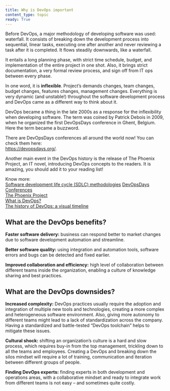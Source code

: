 ```yaml
---
title: Why is DevOps important
content_type: topic
ready: True
---
```


Before DevOps, a major methodology of developing software was used: waterfall. It consists of breaking down the development process into sequential, linear tasks, executing one after another and never reviewing a task after it is completed. It flows steadily downwards, like a waterfall.

It entails a long planning phase, with strict time schedule, budget, and implementation of the entire project in one shot. Also, it brings strict documentation, a very formal review process, and sign off from IT ops between every phase.

In one word, it is **inflexible**. Project’s demands changes, team changes, budget changes, features changes, management changes. Everything is very dynamic (and unstable!) throughout the software development process and DevOps came as a different way to think about it.

DevOps became a thing in the late 2000s as a response for the inflexibility when developing software. The term was coined by Patrick Debois in 2009, when he organized the first DevOpsDays conference in Ghent, Belgium. Here the term became a buzzword. 

There are DevOpsDays conferences all around the world now! You can check them here:  
https://devopsdays.org/.

Another main event in the DevOps history is the release of The Phoenix Project, an IT novel, introducing DevOps concepts to the readers. It is amazing, you should add it to your reading list!

Know more:  
[Software development life cycle (SDLC) methodologies](https://en.wikipedia.org/wiki/Software_development_process#Methodologies)
[DevOpsDays Conferences](https://devopsdays.org/)  
[The Phoenix Project](https://itrevolution.com/product/the-phoenix-project/)  
[What is DevOps?](https://aws.amazon.com/devops/what-is-devops/?nc1=h_ls)  
[The history of DevOps: a visual timeline](https://www.techtarget.com/whatis/reference/The-history-of-DevOps-A-visual-timeline)

## What are the DevOps benefits?
**Faster software delivery:** business can respond better to market changes due to software development automation and streamline. 

**Better software quality:** using integration and automation tools, software errors and bugs can be detected and fixed earlier. 

**Improved collaboration and efficiency:** high level of collaboration between different teams inside the organization, enabling a culture of knowledge sharing and best practices.

## What are the DevOps downsides?
**Increased complexity:** DevOps practices usually require the adoption and integration of multiple new tools and technologies, creating a more complex and heterogeneous software environment. Also, giving more autonomy to different teams might lead to a lack of standardization across the company. Having a standardized and battle-tested “DevOps toolchain” helps to mitigate these issues.

**Cultural shock:** shifting an organization’s culture is a hard and slow process, which requires buy-in from the top management, trickling down to all the teams and employees. Creating a DevOps and breaking down the silos mindset will require a lot of training, communication and iteration
 between different groups of people.

**Finding DevOps experts:** finding experts in both development and operations areas, with a collaborative mindset and ready to integrate work from different teams is not easy – and sometimes quite costly.